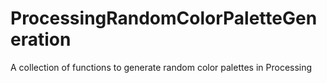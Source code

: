 # ProcessingRandomColorPaletteGeneration
A collection of functions to generate random color palettes in Processing
